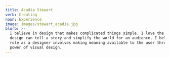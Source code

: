 ```yaml
---
title: Acadia Stewart
verb: Creating
noun: Experience
image: images/stewart_acadia.jpg
blurb: >-
  I believe in design that makes complicated things simple. I love the idea that
  design can tell a story and simplify the world for an audience. I believe my
  role as a designer involves making meaning available to the user through the
  power of visual design.
---
```

